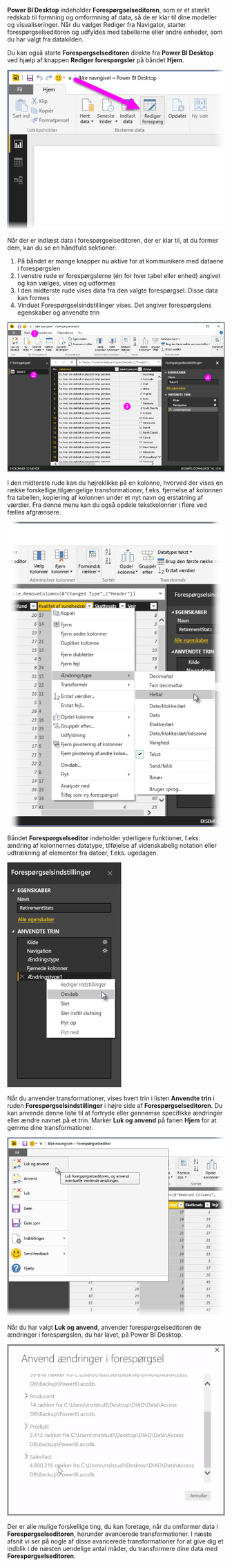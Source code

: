 **Power BI Desktop** indeholder **Forespørgselseditoren**, som er et stærkt redskab til formning og omformning af data, så de er klar til dine modeller og visualiseringer. Når du vælger Rediger fra Navigator, starter forespørgselseditoren og udfyldes med tabellerne eller andre enheder, som du har valgt fra datakilden.

Du kan også starte **Forespørgselseditoren** direkte fra **Power BI Desktop** ved hjælp af knappen **Rediger forespørgsler** på båndet **Hjem**.

![](media/1-3-clean-and-transform-data-with-query-editor/1-3_1.png)

Når der er indlæst data i forespørgselseditoren, der er klar til, at du former dem, kan du se en håndfuld sektioner:

1. På båndet er mange knapper nu aktive for at kommunikere med dataene i forespørgslen
2. I venstre rude er forespørgslerne (én for hver tabel eller enhed) angivet og kan vælges, vises og udformes
3. I den midterste rude vises data fra den valgte forespørgsel. Disse data kan formes
4. Vinduet Forespørgselsindstillinger vises. Det angiver forespørgslens egenskaber og anvendte trin

![](media/1-3-clean-and-transform-data-with-query-editor/1-3_2.png)

I den midterste rude kan du højreklikke på en kolonne, hvorved der vises en række forskellige,tilgængelige transformationer, f.eks. fjernelse af kolonnen fra tabellen, kopiering af kolonnen under et nyt navn og erstatning af værdier. Fra denne menu kan du også opdele tekstkolonner i flere ved fælles afgrænsere.

![](media/1-3-clean-and-transform-data-with-query-editor/1-3_3.png)

Båndet **Forespørgselseditor** indeholder yderligere funktioner, f.eks. ændring af kolonnernes datatype, tilføjelse af videnskabelig notation eller udtrækning af elementer fra datoer, f.eks. ugedagen.

![](media/1-3-clean-and-transform-data-with-query-editor/1-3_4.png)

Når du anvender transformationer, vises hvert trin i listen **Anvendte trin** i ruden **Forespørgselsindstillinger** i højre side af **Forespørgselseditoren**. Du kan anvende denne liste til at fortryde eller gennemse specifikke ændringer eller ændre navnet på et trin. Markér **Luk og anvend** på fanen **Hjem** for at gemme dine transformationer.

![](media/1-3-clean-and-transform-data-with-query-editor/1-3_5.png)

Når du har valgt **Luk og anvend**, anvender forespørgselseditoren de ændringer i forespørgslen, du har lavet, på Power BI Desktop.

![](media/1-3-clean-and-transform-data-with-query-editor/1-3_6.png)

Der er alle mulige forskellige ting, du kan foretage, når du omformer data i **Forespørgselseditoren**, herunder avancerede transformationer. I næste afsnit vi ser på nogle af disse avancerede transformationer for at give dig et indblik i de næsten uendelige antal måder, du transformere dine data med **Forespørgselseditoren**.

